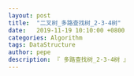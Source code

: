 ```yaml
---
layout: post
title:  "二叉树_多路查找树_2-3-4树"
date:   2019-11-19 10:10:00 +0800
categories: Algorithm
tags: DataStructure
author: pepe
description: 『 多路查找树_2-3-4树 』
---
```






































